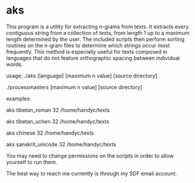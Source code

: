 # aks
This program is a utility for extracting n-grams from texts.
It extracts every contiguous string from a collection of texts,
from length 1 up to a maximum length determined by the user.
The included scripts then perform sorting routines on the
n-gram files to determine which strings occur most frequently.
This method is especially useful for texts composed in languages
that do not feature orthographic spacing between individual
words.

usage:
./aks [language] [maximum n value] [source directory]

./processmasters [maximum n value] [source directory]

examples:

aks tibetan_roman 32 /home/handyc/texts

aks tibetan_uchen 32 /home/handyc/texts

aks chinese 32 /home/handyc/texts

aks sanskrit_unicode 32 /home/handyc/texts

You may need to change permissions on the scripts in order to allow yourself
to run them.

The best way to reach me currently is through my SDF email account.

